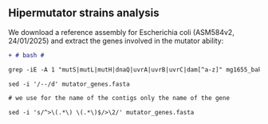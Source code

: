 ## Hipermutator strains analysis

We download a reference assembly for Escherichia coli (ASM584v2, 24/01/2025) and extract the genes involved in the mutator ability: 

```diff
+ # bash #

grep -iE -A 1 "mutS|mutL|mutH|dnaQ|uvrA|uvrB|uvrC|dam[^a-z]" mg1655_bakta/mg1655.ffn > mutator_genes.fasta

sed -i '/--/d' mutator_genes.fasta

# we use for the name of the contigs only the name of the gene

sed -i 's/^>\(.*\) \(.*\)$/>\2/' mutator_genes.fasta


```





